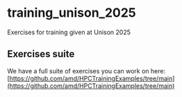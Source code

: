 # training_unison_2025
Exercises for training given at Unison 2025


## Exercises suite

We have a full suite of exercises you can work on here: [https://github.com/amd/HPCTrainingExamples/tree/main](https://github.com/amd/HPCTrainingExamples/tree/main)
